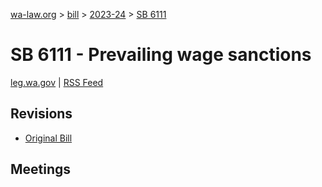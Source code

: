 [wa-law.org](/) > [bill](/bill/) > [2023-24](/bill/2023-24/) > [SB 6111](/bill/2023-24/sb/6111/)

# SB 6111 - Prevailing wage sanctions
[leg.wa.gov](https://app.leg.wa.gov/billsummary?BillNumber=6111&Year=2023&Initiative=false) | [RSS Feed](./rss.xml)

## Revisions
* [Original Bill](1/)

## Meetings